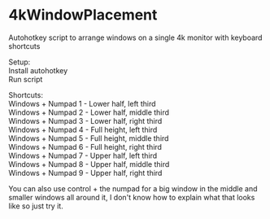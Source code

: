 # 4kWindowPlacement
Autohotkey script to arrange windows on a single 4k monitor with keyboard shortcuts

Setup:<br>
Install autohotkey<br>
Run script<br>

Shortcuts:<br>
Windows + Numpad 1 - Lower half, left third<br>
Windows + Numpad 2 - Lower half, middle third<br>
Windows + Numpad 3 - Lower half, right third<br>
Windows + Numpad 4 - Full height, left third<br>
Windows + Numpad 5 - Full height, middle third<br>
Windows + Numpad 6 - Full height, right third<br>
Windows + Numpad 7 - Upper half, left third<br>
Windows + Numpad 8 - Upper half, middle third<br>
Windows + Numpad 9 - Upper half, right third<br>

You can also use control + the numpad for a big window in the middle and smaller windows all around it, I don't know how to explain what that looks like so just try it.
